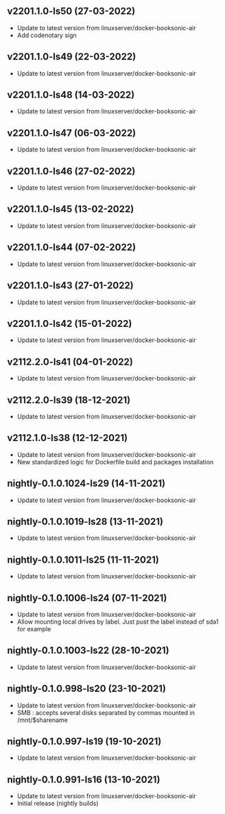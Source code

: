 
## v2201.1.0-ls50 (27-03-2022)
- Update to latest version from linuxserver/docker-booksonic-air
- Add codenotary sign

## v2201.1.0-ls49 (22-03-2022)

- Update to latest version from linuxserver/docker-booksonic-air

## v2201.1.0-ls48 (14-03-2022)

- Update to latest version from linuxserver/docker-booksonic-air

## v2201.1.0-ls47 (06-03-2022)

- Update to latest version from linuxserver/docker-booksonic-air

## v2201.1.0-ls46 (27-02-2022)

- Update to latest version from linuxserver/docker-booksonic-air

## v2201.1.0-ls45 (13-02-2022)

- Update to latest version from linuxserver/docker-booksonic-air

## v2201.1.0-ls44 (07-02-2022)

- Update to latest version from linuxserver/docker-booksonic-air

## v2201.1.0-ls43 (27-01-2022)

- Update to latest version from linuxserver/docker-booksonic-air

## v2201.1.0-ls42 (15-01-2022)

- Update to latest version from linuxserver/docker-booksonic-air

## v2112.2.0-ls41 (04-01-2022)

- Update to latest version from linuxserver/docker-booksonic-air

## v2112.2.0-ls39 (18-12-2021)

- Update to latest version from linuxserver/docker-booksonic-air

## v2112.1.0-ls38 (12-12-2021)

- Update to latest version from linuxserver/docker-booksonic-air
- New standardized logic for Dockerfile build and packages installation

## nightly-0.1.0.1024-ls29 (14-11-2021)

- Update to latest version from linuxserver/docker-booksonic-air

## nightly-0.1.0.1019-ls28 (13-11-2021)

- Update to latest version from linuxserver/docker-booksonic-air

## nightly-0.1.0.1011-ls25 (11-11-2021)

- Update to latest version from linuxserver/docker-booksonic-air

## nightly-0.1.0.1006-ls24 (07-11-2021)

- Update to latest version from linuxserver/docker-booksonic-air
- Allow mounting local drives by label. Just pust the label instead of sda1 for example

## nightly-0.1.0.1003-ls22 (28-10-2021)

- Update to latest version from linuxserver/docker-booksonic-air

## nightly-0.1.0.998-ls20 (23-10-2021)

- Update to latest version from linuxserver/docker-booksonic-air
- SMB : accepts several disks separated by commas mounted in /mnt/$sharename

## nightly-0.1.0.997-ls19 (19-10-2021)

- Update to latest version from linuxserver/docker-booksonic-air

## nightly-0.1.0.991-ls16 (13-10-2021)

- Update to latest version from linuxserver/docker-booksonic-air
- Initial release (nightly builds)
